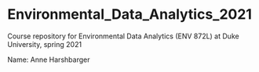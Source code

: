 # Environmental_Data_Analytics_2021
Course repository for Environmental Data Analytics (ENV 872L) at Duke University, spring 2021

Name: Anne Harshbarger